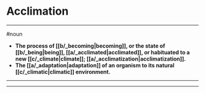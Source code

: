 # Acclimation
---
#noun
- **The process of [[b/_becoming|becoming]], or the state of [[b/_being|being]], [[a/_acclimated|acclimated]], or habituated to a new [[c/_climate|climate]]; [[a/_acclimatization|acclimatization]].**
- **The [[a/_adaptation|adaptation]] of an organism to its natural [[c/_climatic|climatic]] environment.**
---
---
